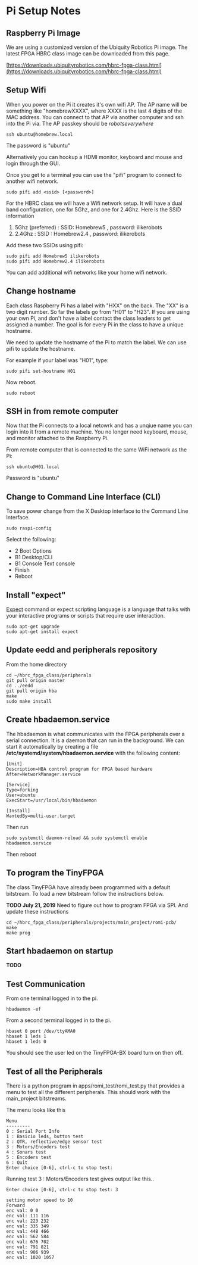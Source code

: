 # Pi Setup Notes

## Raspberry Pi Image

We are using a customized version of the Ubiquity Robotics Pi image.
The latest FPGA HBRC class image can be downloaded from this page.

[https://downloads.ubiquityrobotics.com/hbrc-fpga-class.html](https://downloads.ubiquityrobotics.com/hbrc-fpga-class.html)


## Setup Wifi

When you power on the Pi it creates it's own wifi AP.  The AP name will be
something like "homebrewXXXX", where XXXX is the last 4 digits of the MAC address.
You can connect to that AP via another computer
and ssh into the Pi via.  The AP passkey should be *robotseverywhere*

```
ssh ubuntu@homebrew.local
```

The password is "ubuntu"

Alternatively you can hookup a HDMI monitor, keyboard and mouse and login through the
GUI.

Once you get to a terminal you can use the "pifi" program to connect to another wifi
network.

```
sudo pifi add <ssid> [<password>]
```

For the HBRC class we will have a Wifi network setup. It will have a dual band
configuration, one for 5Ghz, and one for 2.4Ghz.  Here is the SSID information
1. 5Ghz (preferred) : SSID: Homebrew5 , password: ilikerobots
2. 2.4Ghz : SSID : Homebrew2.4 , password: ilikerobots

Add these two SSIDs using pifi:

```
sudo pifi add Homebrew5 ilikerobots
sudo pifi add Homebrew2.4 ilikerobots
```

You can add additional wifi networks like your home wifi network.

## Change hostname

Each class Raspberry Pi has a label with "HXX" on the back.
The "XX" is a two digit number.  So far the labels go from "H01" to "H23".
If you are using your own Pi, and don't have a label contact the
class leaders to get assigned a number.  The goal is for every Pi
in the class to have a unique hostname.

We need to update the hostname of the Pi
to match the label.  We can use pifi to update the hostname.

For example if your label was "H01", type:

```
sudo pifi set-hostname H01
```

Now reboot.

```
sudo reboot
```

## SSH in from remote computer

Now that the Pi connects to a local netowrk and has a unqiue name you can
login into it from a remote machine.  You no longer need keyboard, mouse, and monitor
attached to the Raspberry Pi.

From remote computer that is connected to the same WiFi network as the Pi:

```
ssh ubuntu@H01.local
```

Password is "ubuntu"

## Change to Command Line Interface (CLI)

To save power change from the X Desktop interface to the Command Line Interface.

```
sudo raspi-config
```

Select the following:
* 2 Boot Options
* B1 Desktop/CLI
* B1 Console Text console
* Finish
* Reboot

## Install "expect"

[Expect](https://likegeeks.com/expect-command/) command or expect scripting language is a language 
that talks with your interactive programs or scripts that require user interaction.

```
sudo apt-get upgrade
sudo apt-get install expect
```



## Update eedd and peripherals repository

From the home directory

```
cd ~/hbrc_fpga_class/peripherals
git pull origin master
cd ../eedd
git pull origin hba
make
sudo make install
```

## Create hbadaemon.service

The hbadaemon is what communicates with the FPGA peripherals over a serial connection.
It is a daemon that can run in the background.  We can start it automatically by creating
a file **/etc/systemd/system/hbadaemon.service** with the following content:

```
[Unit]
Description=HBA control program for FPGA based hardware
After=NetworkManager.service

[Service]
Type=forking
User=ubuntu
ExecStart=/usr/local/bin/hbadaemon

[Install]
WantedBy=multi-user.target
```

Then run

```
sudo systemctl daemon-reload && sudo systemctl enable hbadaemon.service
```

Then reboot


## To program the TinyFPGA

The class TinyFPGA have already been programmed with a default bitstream.
To load a new bitstream follow the instructions below.

**TODO July 21, 2019** Need to figure out how to program FPGA via SPI.
And update these instructions

```
cd ~/hbrc_fpga_class/peripherals/projects/main_project/romi-pcb/
make
make prog
```

## Start hbadaemon on startup

**TODO**

## Test Communication

From one terminal logged in to the pi.

```
hbadaemon -ef
```

From a second terminal logged in to the pi.

```
hbaset 0 port /dev/ttyAMA0
hbaset 1 leds 1
hbaset 1 leds 0
```

You should see the user led on the TinyFPGA-BX board turn on
then off.

## Test of all the Peripherals

There is a python program in apps/romi_test/romi_test.py that provides
a menu to test all the different peripherals. This should work with the
main_project bitstreams.

The menu looks like this

```
Menu
---------
0 : Serial Port Info
1 : Basicio leds, button test
2 : QTR, reflective/edge sensor test
3 : Motors/Encoders test
4 : Sonars test
5 : Encoders test
6 : Quit
Enter choice [0-6], ctrl-c to stop test:
```

Running test 3 : Motors/Encoders test gives output like this..

```
Enter choice [0-6], ctrl-c to stop test: 3

setting motor speed to 10
Forward
enc val: 0 0
enc val: 111 116
enc val: 223 232
enc val: 335 349
enc val: 448 466
enc val: 562 584
enc val: 676 702
enc val: 791 821
enc val: 906 939
enc val: 1020 1057
```

